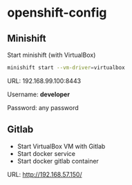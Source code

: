 # openshift-config

## Minishift

Start minishift (with VirtualBox)
```bash
minishift start --vm-driver=virtualbox
```

URL:
192.168.99.100:8443

Username: __developer__

Password: any password

## Gitlab
* Start VirtualBox VM with Gitlab
* Start docker service
* Start docker gitlab container

URL:
http://192.168.57.150/

